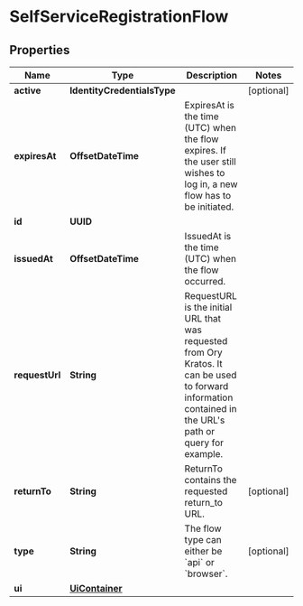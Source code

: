 

# SelfServiceRegistrationFlow


## Properties

Name | Type | Description | Notes
------------ | ------------- | ------------- | -------------
**active** | **IdentityCredentialsType** |  |  [optional]
**expiresAt** | **OffsetDateTime** | ExpiresAt is the time (UTC) when the flow expires. If the user still wishes to log in, a new flow has to be initiated. | 
**id** | **UUID** |  | 
**issuedAt** | **OffsetDateTime** | IssuedAt is the time (UTC) when the flow occurred. | 
**requestUrl** | **String** | RequestURL is the initial URL that was requested from Ory Kratos. It can be used to forward information contained in the URL&#39;s path or query for example. | 
**returnTo** | **String** | ReturnTo contains the requested return_to URL. |  [optional]
**type** | **String** | The flow type can either be &#x60;api&#x60; or &#x60;browser&#x60;. |  [optional]
**ui** | [**UiContainer**](UiContainer.md) |  | 



